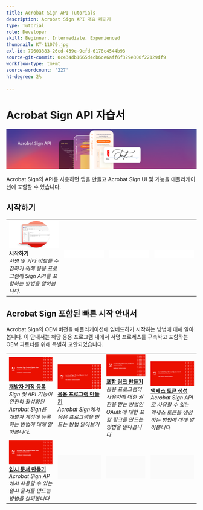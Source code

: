 ```yaml
---
title: Acrobat Sign API Tutorials
description: Acrobat Sign API 개요 페이지
type: Tutorial
role: Developer
skill: Beginner, Intermediate, Experienced
thumbnail: KT-11079.jpg
exl-id: 79603883-26cd-439c-9cfd-6178c4544b93
source-git-commit: 0c434db1665d4cb6ce6aff6f329e300f22129df9
workflow-type: tm+mt
source-wordcount: '227'
ht-degree: 2%

---
```


# Acrobat Sign API 자습서

![Acrobat Sign API 배너](../assets/acrobatsignhero.png)

Acrobat Sign의 API를 사용하면 앱을 만들고 Acrobat Sign UI 및 기능을 애플리케이션에 포함할 수 있습니다.

## 시작하기

<table style="table-layout:fixed">
<tr>
   <td>
    <a href="signapi.md">
      <img alt="시작하기" src="assets/GSASAPI_thumb.png" />
    </a>
    <div>
    <a href="signapi.md"><strong>시작하기</strong></a>
    </div>
    <em>서명 및 기타 정보를 수집하기 위해 응용 프로그램에 Sign API를 포함하는 방법을 알아봅니다.</em>
    <br>
  </td>
  <td>
    <img alt="스페이서" src="../assets/WhiteBanner_Placeholder.png" />
    <div>
    <br>
  </td>
  <td>
    <img alt="스페이서" src="../assets/WhiteBanner_Placeholder.png" />
    <div>
    <br>
  </td>
  <td>
    <img alt="스페이서" src="../assets/WhiteBanner_Placeholder.png" />
    <div>
    <br>
  </td>
</tr>
</table>

## Acrobat Sign 포함된 빠른 시작 안내서

Acrobat Sign의 OEM 버전을 애플리케이션에 임베드하기 시작하는 방법에 대해 알아봅니다. 이 안내서는 해당 응용 프로그램 내에서 서명 프로세스를 구축하고 포함하는 OEM 파트너를 위해 특별히 고안되었습니다.

<table style="table-layout:fixed">
<tr>
 <td>
   <a href="sign-up-developer-account.md">
      <img alt="개발자 계정 등록" src="assets/Signingup_1280.png" />
   </a>
    <div>
   <a href="sign-up-developer-account.md"><strong>개발자 계정 등록</strong></a>
    </div>
    <em>Sign 및 API 기능이 완전히 활성화된 Acrobat Sign용 개발자 계정에 등록하는 방법에 대해 알아봅니다.</em>
    <br>
  </td>
  <td>
   <a href="creating-your-application.md">
      <img alt="응용 프로그램 만들기" src="assets/Creatingyourapplication_1280.png" />
   </a>
    <div>
   <a href="creating-your-application.md"><strong>응용 프로그램 만들기</strong></a>
    </div>
    <em>Acrobat Sign에서 응용 프로그램을 만드는 방법 알아보기</em>
    <br>
  </td>
   <td>
   <a href="creating-an-embed-link.md">
      <img alt="포함 링크 만들기" src="assets/Creatinganembedlink_1280.png" />
   </a>
    <div>
   <a href="creating-an-embed-link.md"><strong>포함 링크 만들기</strong></a>
    </div>
    <em>응용 프로그램이 사용자에 대한 권한을 받는 방법인 OAuth에 대한 포함 링크를 만드는 방법을 알아봅니다</em>
    <br>
  </td>
  <td>
   <a href="generating-an-access-token.md">
      <img alt="액세스 토큰 생성" src="assets/Generatingyouraccesstoken_1280.png" />
   </a>
    <div>
   <a href="generating-an-access-token.md"><strong>액세스 토큰 생성</strong></a>
    </div>
    <em>Acrobat Sign API로 사용할 수 있는 액세스 토큰을 생성하는 방법에 대해 알아봅니다</em>
    <br>
  </td>
</tr>
<tr>
  <td>
   <a href="creating-a-transient-document.md">
      <img alt="임시 문서 만들기" src="assets/Creatingatransientdocument_1280.png" />
   </a>
    <div>
   <a href="creating-a-transient-document.md"><strong>임시 문서 만들기</strong></a>
    </div>
    <em>Acrobat Sign AP에서 사용할 수 있는 임시 문서를 만드는 방법을 살펴봅니다</em>
    <br>
  </td>
  <td>
    <img alt="스페이서" src="../assets/GrayBanner_Placeholder.png" />
    <div>
    <br>
  </td>
   <td>
    <img alt="스페이서" src="../assets/GrayBanner_Placeholder.png" />
    <div>
    <br>
  </td>
  <td>
    <img alt="스페이서" src="../assets/GrayBanner_Placeholder.png" />
    <div>
    <br>
  </td>
</tr>
</table>
